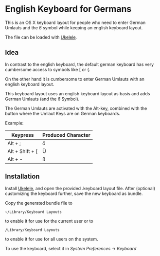 # English Keyboard for Germans

This is an OS X keyboard layout for people who need to enter German 
Umlauts and the *ß* symbol while keeping an english keyboard layout.

The file can be loaded with [Ukelele](http://scripts.sil.org/ukelele).

## Idea
In contrast to the english keyboard, the default german keyboard has very
cumbersome access to symbols like \[ or \{.

On the other hand it is cumbersome to enter German Umlauts with an
english keyboard layout.

This keyboard layout uses an english keyboard layout as basis and
adds German Umlauts (and the *ß* Symbol).

The German Umlauts are activated with the Alt-key, combined with the
button where the Umlaut Keys are on German keyboards.

Example:

| Keypress         | Produced Character |
|------------------|--------------------|
| Alt + ;          | ö                  |
| Alt + Shift + \[ | Ü                  |
| Alt + -          | ß                  |



## Installation
Install [Ukelele](http://scripts.sil.org/ukelele), and open the 
provided .keyboard layout file.
After (optional) customizing the keyboard further, save the new keyboard 
as bundle.

Copy the generated bundle file to 
```
~/Library/Keyboard Layouts
```
to enable it for use for the current user or to
```
/Library/Keyboard Layouts
```
to enable it for use for all users on the system.

To use the keyboard, select it in *System Preferences* -> *Keyboard*

